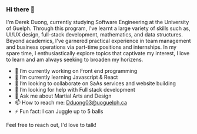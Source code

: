 ### Hi there 👋

I'm Derek Duong, currently studying Software Engineering at the University of Guelph. Through this program, I've learnt a large variety of skills such as, UI/UX design, full-stack development, mathematics, and data structures. Beyond academics, I've garnered practical experience in team management and business operations via part-time positions and internships. In my spare time, I enthusiastically explore topics that captivate my interest, I love to learn and am always seeking to broaden my horizens.

- 🔭 I’m currently working on Front end programming
- 🌱 I’m currently learning Javascript & React
- 👯 I’m looking to collaborate on SaAs services and website building
- 🤔 I’m looking for help with Full stack development
- 💬 Ask me about Martial Arts and Design
- 📫 How to reach me: Dduong03@uoguelph.ca
- ⚡ Fun fact: I can Juggle up to 5 balls

 Feel free to reach out, I'd love to talk!
